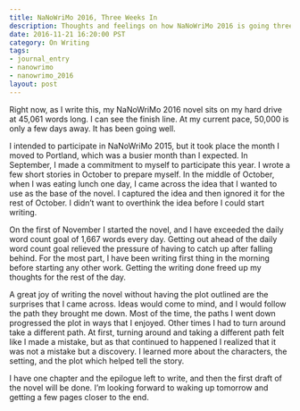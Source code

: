 ```yaml
---
title: NaNoWriMo 2016, Three Weeks In
description: Thoughts and feelings on how NaNoWriMo 2016 is going three weeks in.
date: 2016-11-21 16:20:00 PST
category: On Writing
tags:
- journal_entry
- nanowrimo
- nanowrimo_2016
layout: post
---
```


Right now, as I write this, my NaNoWriMo 2016 novel sits on my hard drive at 45,061 words long. I can see the finish line. At my current pace, 50,000 is only a few days away. It has been going well.

I intended to participate in NaNoWriMo 2015, but it took place the month I moved to Portland, which was a busier month than I expected. In September, I made a commitment to myself to participate this year. I wrote a few short stories in October to prepare myself. In the middle of October, when I was eating lunch one day, I came across the idea that I wanted to use as the base of the novel. I captured the idea and then ignored it for the rest of October. I didn’t want to overthink the idea before I could start writing.

On the first of November I started the novel, and I have exceeded the daily word count goal of 1,667 words every day. Getting out ahead of the daily word count goal relieved the pressure of having to catch up after falling behind. For the most part, I have been writing first thing in the morning before starting any other work. Getting the writing done freed up my thoughts for the rest of the day.

A great joy of writing the novel without having the plot outlined are the surprises that I came across. Ideas would come to mind, and I would follow the path they brought me down. Most of the time, the paths I went down progressed the plot in ways that I enjoyed. Other times I had to turn around take a different path. At first, turning around and taking a different path felt like I made a mistake, but as that continued to happened I realized that it was not a mistake but a discovery. I learned more about the characters, the setting, and the plot which helped tell the story.

I have one chapter and the epilogue left to write, and then the first draft of the novel will be done. I’m looking forward to waking up tomorrow and getting a few pages closer to the end.